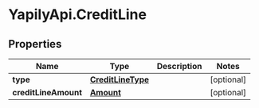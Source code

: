 # YapilyApi.CreditLine

## Properties

Name | Type | Description | Notes
------------ | ------------- | ------------- | -------------
**type** | [**CreditLineType**](CreditLineType.md) |  | [optional] 
**creditLineAmount** | [**Amount**](Amount.md) |  | [optional] 


